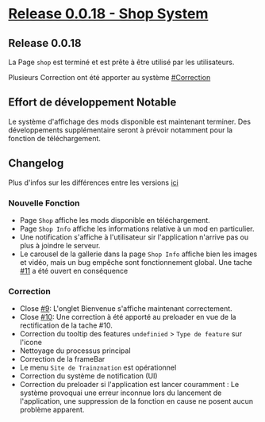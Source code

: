 # [Release 0.0.18 - Shop System](https://github.com/trainznation/trainznation_app_tf2/releases/tag/v0.0.18)

## Release 0.0.18
La Page `shop` est terminé et est prête à être utilisé par les utilisateurs.

Plusieurs Correction ont été apporter au système [#Correction](#correction)

## Effort de développement Notable

Le système d'affichage des mods disponible est maintenant terminer. Des développements
supplémentaire seront à prévoir notamment pour la fonction de téléchargement.


## Changelog

Plus d'infos sur les différences entre les versions [ici](https://github.com/trainznation/trainznation_app_tf2/compare/v0.0.4...v0.0.18)

### Nouvelle Fonction

- Page `Shop` affiche les mods disponible en téléchargement.
- Page `Shop Info` affiche les informations relative à un mod en particulier.
- Une notification s'affiche à l'utilisateur sir l'application n'arrive pas ou plus
à joindre le serveur.
- Le carousel de la gallerie dans la page `Shop Info` affiche bien les images et vidéo, 
mais un bug empêche sont fonctionnement global. Une tache [#11](https://github.com/trainznation/trainznation_app_tf2/issues/11) a été ouvert en 
conséquence

### Correction

- Close [#9](https://github.com/trainznation/trainznation_app_tf2/issues/11): L'onglet Bienvenue s'affiche
maintenant correctement.
- Close [#10](https://github.com/trainznation/trainznation_app_tf2/issues/10): Une correction à été apporté au preloader en vue de la rectification
de la tache #10.
- Correction du tooltip des features `undefinied` > `Type de feature` sur l'icone
- Nettoyage du processus principal
- Correction de la frameBar
- Le menu `Site de Trainznation` est opérationnel
- Correction du système de notification (UI)
- Correction du preloader si l'application est lancer couramment : Le système provoquai une erreur inconnue lors du lancement de l'application, une suppression de la fonction en cause ne posent aucun problème apparent.



